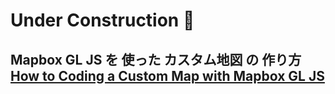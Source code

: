 # Under Construction 🚧

Mapbox GL JS を 使った カスタム地図 の 作り方
[How to Coding a Custom Map with Mapbox GL JS](https://go-out-mapbox.github.io/)
---

